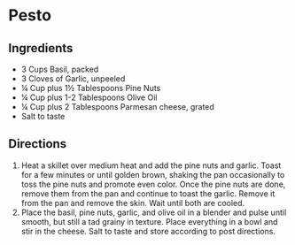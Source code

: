 # Pesto

## Ingredients
* 3 Cups Basil, packed
* 3 Cloves of Garlic, unpeeled
* ¼ Cup plus 1½ Tablespoons Pine Nuts
* ¼ Cup plus 1-2 Tablespoons Olive Oil
* ¼ Cup plus 2 Tablespoons Parmesan cheese, grated
* Salt to taste

## Directions
1. Heat a skillet over medium heat and add the pine nuts and garlic. Toast for a few minutes or until golden brown, shaking the pan occasionally to toss the pine nuts and promote even color. Once the pine nuts are done, remove them from the pan and continue to toast the garlic. Remove it from the pan and remove the skin. Wait until both are cooled.
2. Place the basil, pine nuts, garlic, and olive oil in a blender and pulse until smooth, but still a tad grainy in texture. Place everything in a bowl and stir in the cheese. Salt to taste and store according to post directions.
